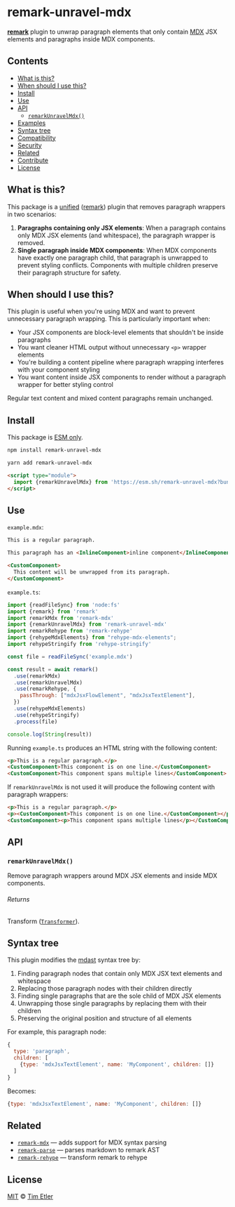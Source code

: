 # remark-unravel-mdx

**[remark][]** plugin to unwrap paragraph elements that only contain [MDX][] JSX elements and paragraphs inside MDX components.

## Contents

- [What is this?](#what-is-this)
- [When should I use this?](#when-should-i-use-this)
- [Install](#install)
- [Use](#use)
- [API](#api)
  - [`remarkUnravelMdx()`](#remarkUnravelMdx)
- [Examples](#examples)
- [Syntax tree](#syntax-tree)
- [Compatibility](#compatibility)
- [Security](#security)
- [Related](#related)
- [Contribute](#contribute)
- [License](#license)

## What is this?

This package is a [unified][] ([remark][]) plugin that removes paragraph wrappers in two scenarios:

1. **Paragraphs containing only JSX elements**: When a paragraph contains only MDX JSX elements (and whitespace), the paragraph wrapper is removed.
2. **Single paragraph inside MDX components**: When MDX components have exactly one paragraph child, that paragraph is unwrapped to prevent styling conflicts. Components with multiple children preserve their paragraph structure for safety.

## When should I use this?

This plugin is useful when you're using MDX and want to prevent unnecessary paragraph wrapping. This is particularly important when:

- Your JSX components are block-level elements that shouldn't be inside paragraphs
- You want cleaner HTML output without unnecessary `<p>` wrapper elements
- You're building a content pipeline where paragraph wrapping interferes with your component styling
- You want content inside JSX components to render without a paragraph wrapper for better styling control

Regular text content and mixed content paragraphs remain unchanged.

## Install

This package is [ESM only][esm].

```sh
npm install remark-unravel-mdx
```

```sh
yarn add remark-unravel-mdx
```

```html
<script type="module">
  import {remarkUnravelMdx} from 'https://esm.sh/remark-unravel-mdx?bundle'
</script>
```

## Use

`example.mdx`:

```md
This is a regular paragraph.

This paragraph has an <InlineComponent>inline component</InlineComponent> inside it.

<CustomComponent>
  This content will be unwrapped from its paragraph.
</CustomComponent>
```

`example.ts`:

```js
import {readFileSync} from 'node:fs'
import {remark} from 'remark'
import remarkMdx from 'remark-mdx'
import {remarkUnravelMdx} from 'remark-unravel-mdx'
import remarkRehype from 'remark-rehype'
import {rehypeMdxElements} from "rehype-mdx-elements";
import rehypeStringify from 'rehype-stringify'

const file = readFileSync('example.mdx')

const result = await remark()
  .use(remarkMdx)
  .use(remarkUnravelMdx)
  .use(remarkRehype, {
    passThrough: ["mdxJsxFlowElement", "mdxJsxTextElement"],
  })
  .use(rehypeMdxElements)
  .use(rehypeStringify)
  .process(file)

console.log(String(result))

```

Running `example.ts` produces an HTML string with the following content:

```html
<p>This is a regular paragraph.</p>
<CustomComponent>This component is on one line.</CustomComponent>
<CustomComponent>This component spans multiple lines</CustomComponent>
```

If `remarkUnravelMdx` is not used it will produce the following content with paragraph wrappers:

```html
<p>This is a regular paragraph.</p>
<p><CustomComponent>This component is on one line.</CustomComponent></p>
<CustomComponent><p>This component spans multiple lines</p></CustomComponent>
```

## API

### `remarkUnravelMdx()`

Remove paragraph wrappers around MDX JSX elements and inside MDX components.

###### Returns

Transform ([`Transformer`][unified-transformer]).

## Syntax tree

This plugin modifies the [mdast][] syntax tree by:

1. Finding paragraph nodes that contain only MDX JSX text elements and whitespace
2. Replacing those paragraph nodes with their children directly
3. Finding single paragraphs that are the sole child of MDX JSX elements
4. Unwrapping those single paragraphs by replacing them with their children
5. Preserving the original position and structure of all elements

For example, this paragraph node:

```js
{
  type: 'paragraph',
  children: [
    {type: 'mdxJsxTextElement', name: 'MyComponent', children: []}
  ]
}
```

Becomes:

```js
{type: 'mdxJsxTextElement', name: 'MyComponent', children: []}
```

## Related

- [`remark-mdx`][remark-mdx] — adds support for MDX syntax parsing
- [`remark-parse`][remark-parse] — parses markdown to remark AST
- [`remark-rehype`][remark-rehype] — transform remark to rehype

## License

[MIT][license] © [Tim Etler][author]

[esm]: https://gist.github.com/sindresorhus/a39789f98801d908bbc7ff3ecc99d99c
[license]: license
[author]: https://timetler.com
[unified]: https://github.com/unifiedjs/unified
[unified-transformer]: https://github.com/unifiedjs/unified#transformer
[remark]: https://github.com/remarkjs/remark
[remark-mdx]: https://github.com/mdx-js/mdx/tree/main/packages/remark-mdx
[remark-rehype]: https://github.com/remarkjs/remark-rehype
[remark-parse]: https://github.com/remarkjs/remark/tree/main/packages/remark-parse
[mdast]: https://github.com/syntax-tree/mdast
[mdx]: https://mdxjs.com
